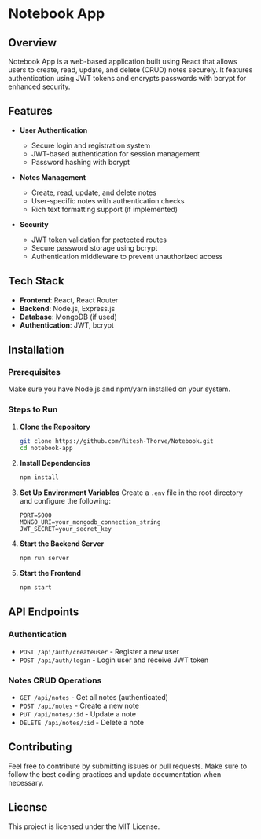  # Notebook App

## Overview
Notebook App is a web-based application built using React that allows users to create, read, update, and delete (CRUD) notes securely. It features authentication using JWT tokens and encrypts passwords with bcrypt for enhanced security.

## Features
- **User Authentication**
  - Secure login and registration system
  - JWT-based authentication for session management
  - Password hashing with bcrypt

- **Notes Management**
  - Create, read, update, and delete notes
  - User-specific notes with authentication checks
  - Rich text formatting support (if implemented)

- **Security**
  - JWT token validation for protected routes
  - Secure password storage using bcrypt
  - Authentication middleware to prevent unauthorized access

## Tech Stack
- **Frontend**: React, React Router
- **Backend**: Node.js, Express.js
- **Database**: MongoDB (if used)
- **Authentication**: JWT, bcrypt

## Installation

### Prerequisites
Make sure you have Node.js and npm/yarn installed on your system.

### Steps to Run
1. **Clone the Repository**
   ```sh
   git clone https://github.com/Ritesh-Thorve/Notebook.git
   cd notebook-app
   ```

2. **Install Dependencies**
   ```sh
   npm install
   ```

3. **Set Up Environment Variables**
   Create a `.env` file in the root directory and configure the following:
   ```env
   PORT=5000
   MONGO_URI=your_mongodb_connection_string
   JWT_SECRET=your_secret_key
   ```

4. **Start the Backend Server**
   ```sh
   npm run server
   ```

5. **Start the Frontend**
   ```sh
   npm start
   ```

## API Endpoints

### Authentication
- `POST /api/auth/createuser` - Register a new user
- `POST /api/auth/login` - Login user and receive JWT token

### Notes CRUD Operations
- `GET /api/notes` - Get all notes (authenticated)
- `POST /api/notes` - Create a new note
- `PUT /api/notes/:id` - Update a note
- `DELETE /api/notes/:id` - Delete a note

## Contributing
Feel free to contribute by submitting issues or pull requests. Make sure to follow the best coding practices and update documentation when necessary.

## License
This project is licensed under the MIT License.

